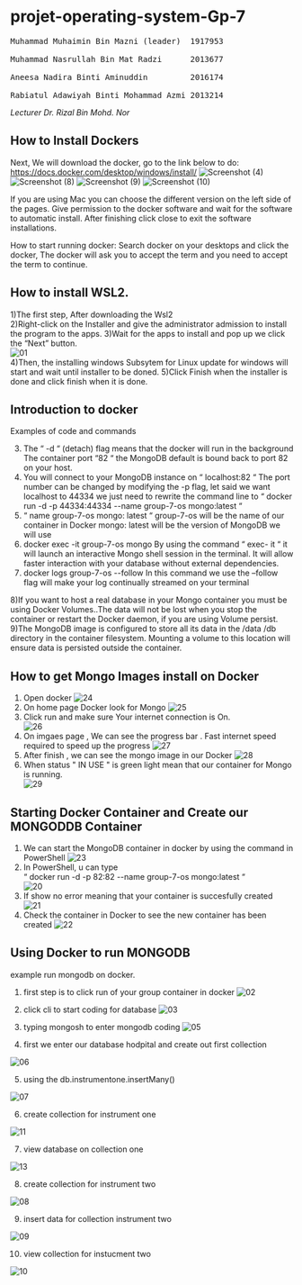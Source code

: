 
# <h1> projet-operating-system-Gp-7 

 
<pre>
Muhammad Muhaimin Bin Mazni (leader)  1917953<br>
Muhammad Nasrullah Bin Mat Radzi      2013677 <br>
Aneesa Nadira Binti Aminuddin         2016174<br>
Rabiatul Adawiyah Binti Mohammad Azmi 2013214
</pre>
 
*Lecturer Dr. Rizal Bin Mohd. Nor*
 

## How to Install Dockers
Next, We will download the docker, go to the link below to do:
https://docs.docker.com/desktop/windows/install/ 
![Screenshot (4)](https://user-images.githubusercontent.com/106076684/174470293-33ad2428-8055-407e-8179-3cc25f8d01a0.png)
![Screenshot (8)](https://user-images.githubusercontent.com/106076684/174470295-98a96091-0077-429f-8f3f-0ffdd932487f.png)
![Screenshot (9)](https://user-images.githubusercontent.com/106076684/174470296-310bf927-9886-41ce-b5cd-56c3ff9296df.png)
![Screenshot (10)](https://user-images.githubusercontent.com/106076684/174470299-9d4422b5-6e0a-410c-9eda-3cfe6a11a841.png)

If you are using Mac you can choose the different version on the left side of the pages.
Give permission to the docker software and wait for the software to automatic install. 
After finishing click close to exit the software installations.<br>

How to start running docker:
Search docker on your desktops and click the docker, 
The docker will ask you to accept the term and you need to accept the term to continue.
## How to install WSL2.
 1)The first step, After downloading the Wsl2<br>
 2)Right-click on the Installer and give the administrator admission to install the program to the apps. 
 3)Wait for the apps to install and pop up we click the “Next” button.<br>
 ![01](https://github.com/TheAmin102/projet-operating-system-Gp-7/blob/main/file%20image/01.PNG)<br>
 4)Then, the installing windows Subsytem for Linux update for windows will start and wait until installer to be doned.
 5)Click Finish when the installer is done and click finish when it is done.


## Introduction to docker
 Examples of code and commands

3) The “ -d “ (detach) flag means that the docker will run in the background 
The container port “82 “  the MongoDB default is bound back to port 82 on your host. <br>
4) You will connect to your MongoDB instance on “ localhost:82 “
  The port number can be changed by modifying the -p flag, let said we want localhost to 44334 we just need to rewrite the command line to 
“ docker run -d -p 44334:44334 --name group-7-os mongo:latest “
5) “ name group-7-os mongo: latest “
group-7-os will be the name of our container in Docker
mongo: latest will be the version of MongoDB we will use 
6) docker exec -it group-7-os mongo 
By using the command “ exec- it “ it will launch an interactive Mongo shell session in the terminal. It will allow faster interaction with your database without external dependencies.
7) docker logs group-7-os --follow
In this command we use the  –follow flag will make your log continually streamed on your terminal 

8)If you want to host a real database in your Mongo container you must be using Docker Volumes..The data will not be lost when you stop the container or restart the Docker daemon, if you are using  Volume persist.<br>
9)The MongoDB image is configured to store all its data in the /data /db directory in the container filesystem. Mounting a volume to this location will ensure data is persisted outside the container.<br>
 
## How to get Mongo Images install on Docker
 1) Open docker 
 ![24](https://github.com/TheAmin102/projet-operating-system-Gp-7/blob/main/file%20image%202/24.png)<br>
 2) On home page Docker look for Mongo
 ![25](https://github.com/TheAmin102/projet-operating-system-Gp-7/blob/main/file%20image%202/25.jpg)<br>
 3) Click run and make sure Your internet connection is On.<br>
 ![26](https://github.com/TheAmin102/projet-operating-system-Gp-7/blob/main/file%20image%202/26.png)<br>
 4) On imgaes page , We can see the progress bar . Fast internet speed required to speed up the progress
 ![27](https://github.com/TheAmin102/projet-operating-system-Gp-7/blob/main/file%20image%202/27.jpg)<br>
 5) After finish , we can see the mongo image in our Docker
 ![28](https://github.com/TheAmin102/projet-operating-system-Gp-7/blob/main/file%20image%202/28.jpg)<br>
 6) When status " IN USE " is green light mean that our container for Mongo is running.<br>
 ![29](https://github.com/TheAmin102/projet-operating-system-Gp-7/blob/main/file%20image%202/29.png)<br>
 
## Starting Docker Container and Create our MONGODDB Container
1) We can start the MongoDB container in docker by using the command in PowerShell 
 ![23](https://github.com/TheAmin102/projet-operating-system-Gp-7/blob/main/file%20image%202/23.png)
2) In PowerShell, u can type <br>
“ docker run -d -p 82:82 --name group-7-os mongo:latest “<br>
 ![20](https://github.com/TheAmin102/projet-operating-system-Gp-7/blob/main/file%20image%202/20.png)<br>
 3) If show no error meaning that your container is succesfully created<br>
 ![21](https://github.com/TheAmin102/projet-operating-system-Gp-7/blob/main/file%20image%202/21.png)<br>
 4) Check the container in Docker to see the new container has been created
 ![22](https://github.com/TheAmin102/projet-operating-system-Gp-7/blob/main/file%20image%202/22.jpg)

 
## Using Docker to run MONGODB 
example run mongodb on docker.
1) first step is to click run of your group container in docker 
![02](https://github.com/TheAmin102/projet-operating-system-Gp-7/blob/main/file%20image/02.png)

2) click cli to start coding for database
 ![03](https://github.com/TheAmin102/projet-operating-system-Gp-7/blob/main/file%20image/03.png)
 
3) typing mongosh to enter mongodb coding
 ![05](https://github.com/TheAmin102/projet-operating-system-Gp-7/blob/main/file%20image/05.png)

4) first we enter our database hodpital and create out first collection 
 
![06](https://github.com/TheAmin102/projet-operating-system-Gp-7/blob/main/file%20image/06.png)
 
5) using the db.instrumentone.insertMany()
 
![07](https://github.com/TheAmin102/projet-operating-system-Gp-7/blob/main/file%20image/07.png)
 
6) create collection for instrument one
 
![11](https://github.com/TheAmin102/projet-operating-system-Gp-7/blob/main/file%20image/11.png)
 
7) view database on collection one
 
![13](https://github.com/TheAmin102/projet-operating-system-Gp-7/blob/main/file%20image/13.png)

8) create collection for instrument two
 
![08](https://github.com/TheAmin102/projet-operating-system-Gp-7/blob/main/file%20image/08.png)
 
9) insert data for collection instrument two
 
![09](https://github.com/TheAmin102/projet-operating-system-Gp-7/blob/main/file%20image/09.png)
 
10) view collection for instucment two
 
 ![10](https://github.com/TheAmin102/projet-operating-system-Gp-7/blob/main/file%20image/10.png)
 <br>
 

 
 
 
 

 
